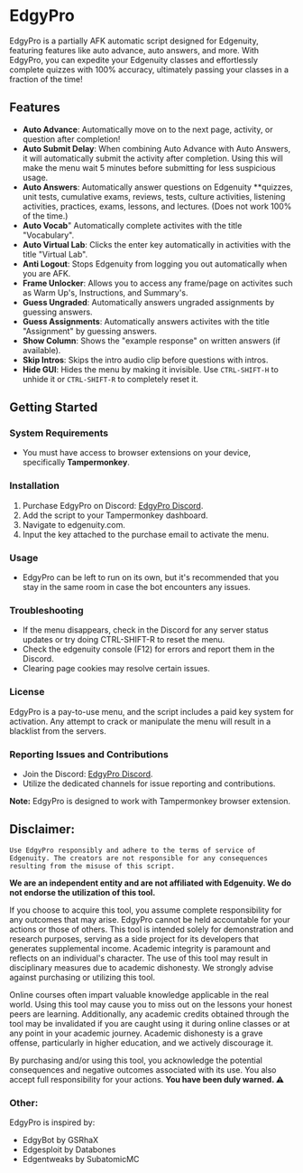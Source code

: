 # EdgyPro

EdgyPro is a partially AFK automatic script designed for Edgenuity, featuring features like auto advance, auto answers, and more. With EdgyPro, you can expedite your Edgenuity classes and effortlessly complete quizzes with 100% accuracy, ultimately passing your classes in a fraction of the time!

## Features

- **Auto Advance**: Automatically move on to the next page, activity, or question after completion!
- **Auto Submit Delay**: When combining Auto Advance with Auto Answers, it will automatically submit the activity after completion. Using this will make the menu wait 5 minutes before submitting for less suspicious usage.
- **Auto Answers**: Automatically answer questions on Edgenuity **quizzes, unit tests, cumulative exams, reviews, tests, culture activities, listening activities, practices, exams, lessons, and lectures. (Does not work 100% of the time.)
- **Auto Vocab**" Automatically complete activites with the title "Vocabulary".
- **Auto Virtual Lab**: Clicks the enter key automatically in activities with the title "Virtual Lab".
- **Anti Logout**: Stops Edgenuity from logging you out automatically when you are AFK.
- **Frame Unlocker**: Allows you to access any frame/page on activites such as Warm Up's, Instructions, and Summary's.
- **Guess Ungraded**: Automatically answers ungraded assignments by guessing answers.
- **Guess Assignments**: Automatically answers activites with the title "Assignment" by guessing answers.
- **Show Column**: Shows the "example response" on written answers (if available).
- **Skip Intros**: Skips the intro audio clip before questions with intros.
- **Hide GUI**: Hides the menu by making it invisible. Use `CTRL-SHIFT-H` to unhide it or `CTRL-SHIFT-R` to completely reset it.

## Getting Started

### System Requirements

- You must have access to browser extensions on your device, specifically **Tampermonkey**.

### Installation

1. Purchase EdgyPro on Discord: [EdgyPro Discord](https://discord.gg/AdQFxcH6vN).
2. Add the script to your Tampermonkey dashboard.
3. Navigate to edgenuity.com.
4. Input the key attached to the purchase email to activate the menu.

### Usage

- EdgyPro can be left to run on its own, but it's recommended that you stay in the same room in case the bot encounters any issues.

### Troubleshooting

- If the menu disappears, check in the Discord for any server status updates or try doing CTRL-SHIFT-R to reset the menu.
- Check the edgenuity console (F12) for errors and report them in the Discord.
- Clearing page cookies may resolve certain issues.

### License

EdgyPro is a pay-to-use menu, and the script includes a paid key system for activation. Any attempt to crack or manipulate the menu will result in a blacklist from the servers.

### Reporting Issues and Contributions

- Join the Discord: [EdgyPro Discord](https://discord.gg/AdQFxcH6vN).
- Utilize the dedicated channels for issue reporting and contributions.

**Note:** EdgyPro is designed to work with Tampermonkey browser extension.

## Disclaimer:
`Use EdgyPro responsibly and adhere to the terms of service of Edgenuity. The creators are not responsible for any consequences resulting from the misuse of this script.`

**We are an independent entity and are not affiliated with Edgenuity. We do not endorse the utilization of this tool.**

If you choose to acquire this tool, you assume complete responsibility for any outcomes that may arise. EdgyPro cannot be held accountable for your actions or those of others. This tool is intended solely for demonstration and research purposes, serving as a side project for its developers that generates supplemental income. Academic integrity is paramount and reflects on an individual's character. The use of this tool may result in disciplinary measures due to academic dishonesty. We strongly advise against purchasing or utilizing this tool.

Online courses often impart valuable knowledge applicable in the real world. Using this tool may cause you to miss out on the lessons your honest peers are learning. Additionally, any academic credits obtained through the tool may be invalidated if you are caught using it during online classes or at any point in your academic journey. Academic dishonesty is a grave offense, particularly in higher education, and we actively discourage it.

By purchasing and/or using this tool, you acknowledge the potential consequences and negative outcomes associated with its use. You also accept full responsibility for your actions. __**You have been duly warned. ⚠**__

### Other: 

EdgyPro is inspired by:
- EdgyBot by GSRhaX
- Edgesploit by Databones
- Edgentweaks by SubatomicMC
